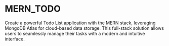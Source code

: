 # MERN_TODO
Create a powerful Todo List application with the MERN stack, leveraging MongoDB Atlas for cloud-based data storage. This full-stack solution allows users to seamlessly manage their tasks with a modern and intuitive interface.

